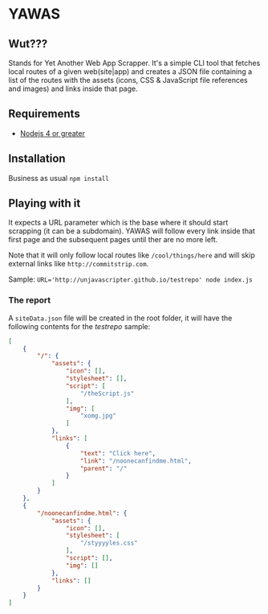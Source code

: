 # YAWAS

## Wut???

Stands for Yet Another Web App Scrapper. It's a simple CLI tool that fetches local routes of a given web(site|app) and creates a JSON file containing a list of the routes with the assets (icons, CSS & JavaScript file references and images) and links inside that page.

## Requirements

- [Nodejs 4 or greater](https://github.com/nodesource/distributions)

## Installation

Business as usual `npm install`

## Playing with it

It expects a URL parameter which is the base where it should start scrapping (it can be a subdomain). YAWAS will follow every link inside that first page and the subsequent pages until ther are no more left.
  
  Note that it will only follow local routes like `/cool/things/here` and will skip external links like `http://commitstrip.com`.

Sample: `URL='http://unjavascripter.github.io/testrepo' node index.js`

### The report

A `siteData.json` file will be created in the root folder, it will have the following contents for the _testrepo_ sample:

```json
[
    {
        "/": {
            "assets": {
                "icon": [],
                "stylesheet": [],
                "script": [
                    "/theScript.js"
                ],
                "img": [
                    "xomg.jpg"
                ]
            },
            "links": [
                {
                    "text": "Click here",
                    "link": "/noonecanfindme.html",
                    "parent": "/"
                }
            ]
        }
    },
    {
        "/noonecanfindme.html": {
            "assets": {
                "icon": [],
                "stylesheet": [
                    "/styyyyles.css"
                ],
                "script": [],
                "img": []
            },
            "links": []
        }
    }
]

```
